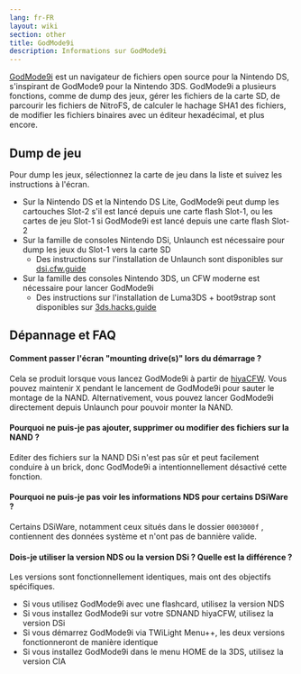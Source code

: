```yaml
---
lang: fr-FR
layout: wiki
section: other
title: GodMode9i
description: Informations sur GodMode9i
---
```


[GodMode9i](https://github.com/DS-Homebrew/GodMode9i/) est un navigateur de fichiers open source pour la Nintendo DS, s'inspirant de GodMode9 pour la Nintendo 3DS. GodMode9i a plusieurs fonctions, comme de dump des jeux, gérer les fichiers de la carte SD, de parcourir les fichiers de NitroFS, de calculer le hachage SHA1 des fichiers, de modifier les fichiers binaires avec un éditeur hexadécimal, et plus encore.

## Dump de jeu

Pour dump les jeux, sélectionnez la carte de jeu dans la liste et suivez les instructions à l'écran.
- Sur la Nintendo DS et la Nintendo DS Lite, GodMode9i peut dump les cartouches Slot-2 s'il est lancé depuis une carte flash Slot-1, ou les cartes de jeu Slot-1 si GodMode9i est lancé depuis une carte flash Slot-2
- Sur la famille de consoles Nintendo DSi, Unlaunch est nécessaire pour dump les jeux du Slot-1 vers la carte SD
   - Des instructions sur l'installation de Unlaunch sont disponibles sur [dsi.cfw.guide](https://dsi.cfw.guide/)
- Sur la famille des consoles Nintendo 3DS, un CFW moderne est nécessaire pour lancer GodMode9i
   - Des instructions sur l'installation de Luma3DS + boot9strap sont disponibles sur [3ds.hacks.guide](https://3ds.hacks.guide/)

## Dépannage et FAQ

#### Comment passer l'écran "mounting drive(s)" lors du démarrage ?
Cela se produit lorsque vous lancez GodMode9i à partir de [hiyaCFW](../hiyacfw). Vous pouvez maintenir <kbd class="face">X</kbd> pendant le lancement de GodMode9i pour sauter le montage de la NAND. Alternativement, vous pouvez lancer GodMode9i directement depuis Unlaunch pour pouvoir monter la NAND.

#### Pourquoi ne puis-je pas ajouter, supprimer ou modifier des fichiers sur la NAND ?
Editer des fichiers sur la NAND DSi n'est pas sûr et peut facilement conduire à un brick, donc GodMode9i a intentionnellement désactivé cette fonction.

#### Pourquoi ne puis-je pas voir les informations NDS pour certains DSiWare ?
Certains DSiWare, notamment ceux situés dans le dossier `0003000f` , contiennent des données système et n'ont pas de bannière valide.

#### Dois-je utiliser la version NDS ou la version DSi ? Quelle est la différence ?
Les versions sont fonctionnellement identiques, mais ont des objectifs spécifiques.
- Si vous utilisez GodMode9i avec une flashcard, utilisez la version NDS
- Si vous installez GodMode9i sur votre SDNAND hiyaCFW, utilisez la version DSi
- Si vous démarrez GodMode9i via TWiLight Menu++, les deux versions fonctionneront de manière identique
- Si vous installez GodMode9i dans le menu HOME de la 3DS, utilisez la version CIA

